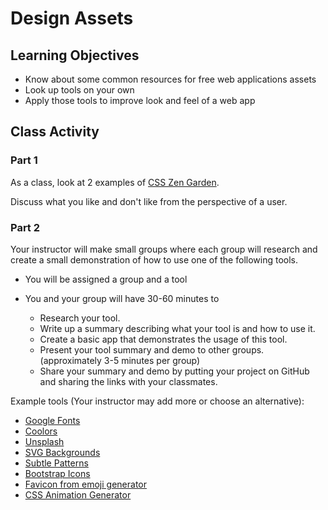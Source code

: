 # Design Assets

## Learning Objectives

- Know about some common resources for free web applications assets
- Look up tools on your own
- Apply those tools to improve look and feel of a web app

## Class Activity

### Part 1

As a class, look at 2 examples of [CSS Zen Garden](https://www.csszengarden.com).

Discuss what you like and don't like from the perspective of a user.

### Part 2

Your instructor will make small groups where each group will research and create a small demonstration of how to use one of the following tools.

- You will be assigned a group and a tool
- You and your group will have 30-60 minutes to

  - Research your tool.
  - Write up a summary describing what your tool is and how to use it.
  - Create a basic app that demonstrates the usage of this tool.
  - Present your tool summary and demo to other groups. (approximately 3-5 minutes per group)
  - Share your summary and demo by putting your project on GitHub and sharing the links with your classmates.

Example tools (Your instructor may add more or choose an alternative):

- [Google Fonts](https://fonts.google.com)
- [Coolors](https://coolors.co)
- [Unsplash](https://unsplash.com)
- [SVG Backgrounds](https://bgjar.com)
- [Subtle Patterns](https://www.toptal.com/designers/subtlepatterns/)
- [Bootstrap Icons](https://icons.getbootstrap.com)
- [Favicon from emoji generator](https://favicon.io/emoji-favicons/)
- [CSS Animation Generator](https://animista.net)
